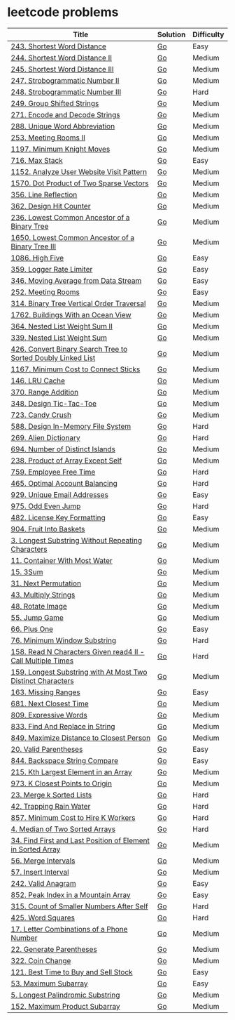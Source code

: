 # leetcode problems

| Title | Solution | Difficulty |
| --- | --- | --- |
| [243. Shortest Word Distance](https://leetcode.com/problems/shortest-word-distance/) | [Go](https://github.com/lee-hen/leetcode/tree/main/shortest_distance) | Easy | 
| [244. Shortest Word Distance II](https://leetcode.com/problems/shortest-word-distance-ii/) | [Go](https://github.com/lee-hen/leetcode/tree/main/shortest_distance2) | Medium |
| [245. Shortest Word Distance III](https://leetcode.com/problems/shortest-word-distance-iii/) | [Go](https://github.com/lee-hen/leetcode/tree/main/shortest_distance3) | Medium |
| [247. Strobogrammatic Number II](https://leetcode.com/problems/strobogrammatic-number-ii/) | [Go](https://github.com/lee-hen/leetcode/tree/main/strobogrammatic_number2) | Medium |
| [248. Strobogrammatic Number III](https://leetcode.com/problems/strobogrammatic-number-iii/) | [Go](https://github.com/lee-hen/leetcode/tree/main/strobogrammatic_number3) | Hard |
| [249. Group Shifted Strings](https://leetcode.com/problems/group-shifted-strings/) | [Go](https://github.com/lee-hen/leetcode/tree/main/group_shifted_strings) | Medium |
| [271. Encode and Decode Strings](https://leetcode.com/problems/encode-and-decode-strings/) |  [Go](https://github.com/lee-hen/leetcode/tree/main/encode_and_decode_strings) | Medium |
| [288. Unique Word Abbreviation](https://leetcode.com/problems/unique-word-abbreviation/) | [Go](https://github.com/lee-hen/leetcode/tree/main/valid_word_abbr) | Medium |
| [253. Meeting Rooms II](https://leetcode.com/problems/meeting-rooms-ii/) | [Go](https://github.com/lee-hen/leetcode/tree/main/meeting_rooms) | Medium |
| [1197. Minimum Knight Moves](https://leetcode.com/problems/minimum-knight-moves/) | [Go](https://github.com/lee-hen/leetcode/tree/main/minimum_knight_moves) | Medium |
| [716. Max Stack](https://leetcode.com/problems/max-stack/) | [Go](https://github.com/lee-hen/leetcode/tree/main/max_stack) | Easy |
| [1152. Analyze User Website Visit Pattern](https://leetcode.com/problems/analyze-user-website-visit-pattern/) | [Go](https://github.com/lee-hen/leetcode/tree/main/analyze_user_website_visit_pattern) | Medium |
| [1570. Dot Product of Two Sparse Vectors](https://leetcode.com/problems/dot-product-of-two-sparse-vectors/) | [Go](https://github.com/lee-hen/leetcode/tree/main/sparse_vector) | Medium |
| [356. Line Reflection](https://leetcode.com/problems/line-reflection/) | [Go](https://github.com/lee-hen/leetcode/tree/main/line_reflection) | Medium |
| [362. Design Hit Counter](https://leetcode.com/problems/design-hit-counter/) | [Go](https://github.com/lee-hen/leetcode/tree/main/design_hit_counter) | Medium |
| [236. Lowest Common Ancestor of a Binary Tree](https://leetcode.com/problems/lowest-common-ancestor-of-a-binary-tree/) | [Go](https://github.com/lee-hen/leetcode/tree/main/lowest_common_ancestor_of_a_binary_tree) | Medium |
| [1650. Lowest Common Ancestor of a Binary Tree III](https://leetcode.com/problems/lowest-common-ancestor-of-a-binary-tree-iii/) | [Go](https://github.com/lee-hen/leetcode/tree/main/lowest_common_ancestor_of_a_binary_tree_III) | Medium |
| [1086. High Five](https://leetcode.com/problems/high-five/) | [Go](https://github.com/lee-hen/leetcode/tree/main/high_five) | Easy |
| [359. Logger Rate Limiter](https://leetcode.com/problems/logger-rate-limiter/) | [Go](https://github.com/lee-hen/leetcode/tree/main/logger_rate_limiter) | Easy |
| [346. Moving Average from Data Stream](https://leetcode.com/problems/moving-average-from-data-stream/) | [Go](https://github.com/lee-hen/leetcode/tree/main/moving_average_from_data_stream) | Easy |
| [252. Meeting Rooms](https://leetcode.com/problems/meeting-rooms/) | [Go](https://github.com/lee-hen/leetcode/tree/main/meeting-rooms) | Easy |
| [314. Binary Tree Vertical Order Traversal](https://leetcode.com/problems/binary-tree-vertical-order-traversal/) | [Go](https://github.com/lee-hen/leetcode/tree/main/binary_tree_vertical_order_traversal) | Medium |
| [1762. Buildings With an Ocean View](https://leetcode.com/problems/buildings-with-an-ocean-view/) | [Go](https://github.com/lee-hen/leetcode/tree/main/buildings_with_an_ocean_view) | Medium |
| [364. Nested List Weight Sum II](https://leetcode.com/problems/nested-list-weight-sum-ii/) | [Go](https://github.com/lee-hen/leetcode/tree/main/nested_list_weight_sum2) | Medium |
| [339. Nested List Weight Sum](https://leetcode.com/problems/nested-list-weight-sum/) | [Go](https://github.com/lee-hen/leetcode/tree/main/nested_list_weight_sum) | Medium |
| [426. Convert Binary Search Tree to Sorted Doubly Linked List](https://leetcode.com/problems/convert-binary-search-tree-to-sorted-doubly-linked-list/) | [Go](https://github.com/lee-hen/leetcode/tree/main/convert_binary_search_tree_to_sorted_doubly_linked_list) | Medium |
| [1167. Minimum Cost to Connect Sticks](https://leetcode.com/problems/minimum-cost-to-connect-sticks/) | [Go](https://github.com/lee-hen/leetcode/tree/main/minimum_cost_to_connect_sticks) | Medium |
| [146. LRU Cache](https://leetcode.com/problems/lru-cache/) | [Go](https://github.com/lee-hen/leetcode/tree/main/LRU_cache) | Medium |
| [370. Range Addition](https://leetcode.com/problems/range-addition/) | [Go](https://github.com/lee-hen/leetcode/tree/main/range_addition) | Medium |
| [348. Design Tic-Tac-Toe](https://leetcode.com/problems/design-tic-tac-toe/) | [Go](https://github.com/lee-hen/leetcode/tree/main/tic_tac_toe) | Medium |
| [723. Candy Crush](https://leetcode.com/problems/candy-crush/) | [Go](https://github.com/lee-hen/leetcode/tree/main/candy_crush) | Medium |
| [588. Design In-Memory File System](https://leetcode.com/problems/design-in-memory-file-system/) | [Go](https://github.com/lee-hen/leetcode/tree/main/design_in_memory_file_system) | Hard |
| [269. Alien Dictionary](https://leetcode.com/problems/alien-dictionary/) | [Go](https://github.com/lee-hen/leetcode/tree/main/alien_dictionary) | Hard |
| [694. Number of Distinct Islands](https://leetcode.com/problems/number-of-distinct-islands/) | [Go](https://github.com/lee-hen/leetcode/tree/main/number_of_distinct_islands) | Medium |
| [238. Product of Array Except Self](https://leetcode.com/problems/product-of-array-except-self/) | [Go](https://github.com/lee-hen/leetcode/tree/main/product_of_array_except_self) | Medium |
| [759. Employee Free Time](https://leetcode.com/problems/employee-free-time/) | [Go](https://github.com/lee-hen/leetcode/tree/main/employee_free_time) | Hard |
| [465. Optimal Account Balancing](https://leetcode.com/problems/optimal-account-balancing/) | [Go](https://github.com/lee-hen/leetcode/tree/main/optimal_account_balancing) | Hard |
| [929. Unique Email Addresses](https://leetcode.com/problems/unique-email-addresses/) | [Go](https://github.com/lee-hen/leetcode/tree/main/unique_email_addresses) | Easy |
| [975. Odd Even Jump](https://leetcode.com/problems/odd-even-jump/) | [Go](https://github.com/lee-hen/leetcode/tree/main/odd_even_jump) | Hard |
| [482. License Key Formatting](https://leetcode.com/problems/license-key-formatting/) | [Go](https://github.com/lee-hen/leetcode/tree/main/license_key_formatting) | Easy |
| [904. Fruit Into Baskets](https://leetcode.com/problems/fruit-into-baskets/) | [Go](https://github.com/lee-hen/leetcode/tree/main/fruit_into_baskets) | Medium |
| [3. Longest Substring Without Repeating Characters](https://leetcode.com/problems/longest-substring-without-repeating-characters/) | [Go](https://github.com/lee-hen/leetcode/tree/main/longest_substring_without_repeating_characters) | Medium |
| [11. Container With Most Water](https://leetcode.com/problems/container-with-most-water/) | [Go](https://github.com/lee-hen/leetcode/tree/main/container_with_most_water) | Medium |
| [15. 3Sum](https://leetcode.com/problems/3sum/) | [Go](https://github.com/lee-hen/leetcode/tree/main/three_sum) | Medium |
| [31. Next Permutation](https://leetcode.com/problems/next-permutation/) | [Go](https://github.com/lee-hen/leetcode/tree/main/next_permutation) | Medium |
| [43. Multiply Strings](https://leetcode.com/problems/multiply-strings/) | [Go](https://github.com/lee-hen/leetcode/tree/main/multiply_strings) | Medium |
| [48. Rotate Image](https://leetcode.com/problems/rotate-image/) | [Go](https://github.com/lee-hen/leetcode/tree/main/rotate_image) | Medium |
| [55. Jump Game](https://leetcode.com/problems/jump-game/) | [Go](https://github.com/lee-hen/leetcode/tree/main/jump_game) | Medium |
| [66. Plus One](https://leetcode.com/problems/plus-one/) | [Go](https://github.com/lee-hen/leetcode/tree/main/plus_one) | Easy |
| [76. Minimum Window Substring](https://leetcode.com/problems/minimum-window-substring/) | [Go](https://github.com/lee-hen/leetcode/tree/main/minimum_window_substring) | Hard |
| [158. Read N Characters Given read4 II - Call Multiple Times](https://leetcode.com/problems/read-n-characters-given-read4-ii-call-multiple-times/) | [Go](https://github.com/lee-hen/leetcode/tree/main/read) | Hard |
| [159. Longest Substring with At Most Two Distinct Characters](https://leetcode.com/problems/longest-substring-with-at-most-two-distinct-characters/) | [Go](https://github.com/lee-hen/leetcode/tree/main/longest_substring_with_at_most_two_distinct_characters) | Medium |
| [163. Missing Ranges](https://leetcode.com/problems/missing-ranges/) | [Go](https://github.com/lee-hen/leetcode/tree/main/missing_ranges) | Easy |
| [681. Next Closest Time](https://leetcode.com/problems/next-closest-time/) | [Go](https://github.com/lee-hen/leetcode/tree/main/next_closest_time) | Medium |
| [809. Expressive Words](https://leetcode.com/problems/expressive-words/) | [Go](https://github.com/lee-hen/leetcode/tree/main/expressive_words) | Medium |
| [833. Find And Replace in String](https://leetcode.com/problems/find-and-replace-in-string/) | [Go](https://github.com/lee-hen/leetcode/tree/main/find_and_replace_in_string) | Medium |
| [849. Maximize Distance to Closest Person](https://leetcode.com/problems/maximize-distance-to-closest-person/) | [Go](https://github.com/lee-hen/leetcode/tree/main/maximize_distance_to_closest_person) | Medium |
| [20. Valid Parentheses](https://leetcode.com/problems/valid-parentheses/) | [Go](https://github.com/lee-hen/leetcode/tree/main/valid_parentheses) | Easy |
| [844. Backspace String Compare](https://leetcode.com/problems/backspace-string-compare/) | [Go](https://github.com/lee-hen/leetcode/tree/main/backspace_string_compare) | Easy |
| [215. Kth Largest Element in an Array](https://leetcode.com/problems/kth-largest-element-in-an-array/) | [Go](https://github.com/lee-hen/leetcode/tree/main/kth_largest_element_in_an_array) | Medium |
| [973. K Closest Points to Origin](https://leetcode.com/problems/k-closest-points-to-origin/) | [Go](https://github.com/lee-hen/leetcode/tree/main/k_closest_points_to_origin) | Medium |
| [23. Merge k Sorted Lists](https://leetcode.com/problems/merge-k-sorted-lists/) | [Go](https://github.com/lee-hen/leetcode/tree/main/merge_k_sorted_lists) | Hard |
| [42. Trapping Rain Water](https://leetcode.com/problems/trapping-rain-water/) | [Go](https://github.com/lee-hen/leetcode/tree/main/trapping_rain_water) | Hard |
| [857. Minimum Cost to Hire K Workers](https://leetcode.com/problems/minimum-cost-to-hire-k-workers/) | [Go](https://github.com/lee-hen/leetcode/tree/main/minimum_cost_to_hire_k_workers) | Hard |
| [4. Median of Two Sorted Arrays](https://leetcode.com/problems/median-of-two-sorted-arrays/) | [Go](https://github.com/lee-hen/leetcode/tree/main/median_of_two_sorted_arrays) | Hard |
| [34. Find First and Last Position of Element in Sorted Array](https://leetcode.com/problems/find-first-and-last-position-of-element-in-sorted-array/) | [Go](https://github.com/lee-hen/leetcode/tree/main/find_first_and_last_position_of_element_in_sorted_array) | Medium |
| [56. Merge Intervals](https://leetcode.com/problems/merge-intervals/) | [Go](https://github.com/lee-hen/leetcode/tree/main/merge_intervals) | Medium |
| [57. Insert Interval](https://leetcode.com/problems/insert-interval/) | [Go](https://github.com/lee-hen/leetcode/tree/main/insert_interval) | Medium |
| [242. Valid Anagram](https://leetcode.com/problems/valid-anagram/) | [Go](https://github.com/lee-hen/leetcode/tree/main/valid_anagram) | Easy |
| [852. Peak Index in a Mountain Array](https://leetcode.com/problems/peak-index-in-a-mountain-array/) | [Go](https://github.com/lee-hen/leetcode/tree/main/peak_index_in_a_mountain_array) | Easy |
| [315. Count of Smaller Numbers After Self](https://leetcode.com/problems/count-of-smaller-numbers-after-self/) | [Go](https://github.com/lee-hen/leetcode/tree/main/count_of_smaller_numbers_after_self) | Hard |
| [425. Word Squares](https://leetcode.com/problems/word-squares/) | [Go](https://github.com/lee-hen/leetcode/tree/main/word_squares) | Hard |
| [17. Letter Combinations of a Phone Number](https://leetcode.com/problems/letter-combinations-of-a-phone-number/) | [Go](https://github.com/lee-hen/leetcode/tree/main/letter_combinations_of_a_phone_number) | Medium |
| [22. Generate Parentheses](https://leetcode.com/problems/generate-parentheses/) | [Go](https://github.com/lee-hen/leetcode/tree/main/generate_parentheses) | Medium |
| [322. Coin Change](https://leetcode.com/problems/coin-change/) | [Go](https://github.com/lee-hen/leetcode/tree/main/coin_change) | Medium |
| [121. Best Time to Buy and Sell Stock](https://leetcode.com/problems/best-time-to-buy-and-sell-stock/) | [Go](https://github.com/lee-hen/leetcode/tree/main/best_time_to_buy_and_sell_stock) | Easy |
| [53. Maximum Subarray](https://leetcode.com/problems/maximum-subarray/) | [Go](https://github.com/lee-hen/leetcode/tree/main/maximum_subarray) | Easy |
| [5. Longest Palindromic Substring](https://leetcode.com/problems/longest-palindromic-substring/) | [Go](https://github.com/lee-hen/leetcode/tree/main/longest_palindromic_substring) | Medium |
| [152. Maximum Product Subarray](https://leetcode.com/problems/maximum-product-subarray/) | [Go](https://github.com/lee-hen/leetcode/tree/main/max_product) | Medium |
